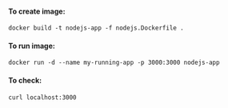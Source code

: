 #### To create image:
```
docker build -t nodejs-app -f nodejs.Dockerfile .
```

#### To run image:
```
docker run -d --name my-running-app -p 3000:3000 nodejs-app
```
#### To check:
```
curl localhost:3000
```
